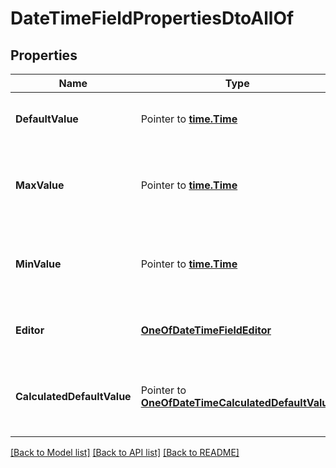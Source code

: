 # DateTimeFieldPropertiesDtoAllOf

## Properties

Name | Type | Description | Notes
------------ | ------------- | ------------- | -------------
**DefaultValue** | Pointer to [**time.Time**](time.Time.md) | The default value for the field value. | [optional] 
**MaxValue** | Pointer to [**time.Time**](time.Time.md) | The maximum allowed value for the field value. | [optional] 
**MinValue** | Pointer to [**time.Time**](time.Time.md) | The minimum allowed value for the field value. | [optional] 
**Editor** | [**OneOfDateTimeFieldEditor**](oneOf&lt;DateTimeFieldEditor&gt;.md) | The editor that is used to manage this field. | [optional] 
**CalculatedDefaultValue** | Pointer to [**OneOfDateTimeCalculatedDefaultValue**](oneOf&lt;DateTimeCalculatedDefaultValue&gt;.md) | The calculated default value for the field value. | [optional] 

[[Back to Model list]](../README.md#documentation-for-models) [[Back to API list]](../README.md#documentation-for-api-endpoints) [[Back to README]](../README.md)


